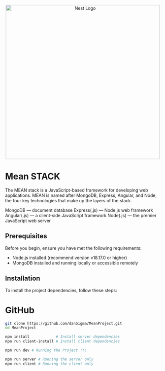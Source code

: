 <p align="center">
  <a href="https://nodejs.org/en" target="blank"><img src="https://s3-ap-south-1.amazonaws.com/trt-blog-ghost/2023/01/Mean-Tech-stack.png" width="500" alt="Nest Logo" /></a>
</p>

# Mean STACK

The MEAN stack is a JavaScript-based framework for developing web applications. MEAN is named after MongoDB, Express, Angular, and Node, the four key technologies that make up the layers of the stack.

MongoDB — document database
Express(.js) — Node.js web framework
Angular(.js) — a client-side JavaScript framework
Node(.js) — the premier JavaScript web server

## Prerequisites

Before you begin, ensure you have met the following requirements:
- Node.js installed (recommend version v18.17.0 or higher)
- MongoDB installed and running locally or accessible remotely

## Installation

To install the project dependencies, follow these steps:

# GitHub
```bash
git clone https://github.com/danbigma/MeanProject.git
cd MeanProject
```

```bash
npm install            # Install server dependencies
npm run client-install # Install client dependencies

npm run dev # Running the Project !!!

npm run server # Running the server only
npm run client # Running the client only
```

